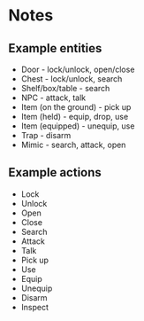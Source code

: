 # Notes

## Example entities

* Door - lock/unlock, open/close 
* Chest - lock/unlock, search
* Shelf/box/table - search
* NPC - attack, talk
* Item (on the ground) - pick up 
* Item (held) - equip, drop, use 
* Item (equipped) - unequip, use
* Trap - disarm 
* Mimic - search, attack, open

## Example actions 

* Lock 
* Unlock
* Open 
* Close
* Search
* Attack
* Talk
* Pick up
* Use
* Equip
* Unequip
* Disarm 
* Inspect

